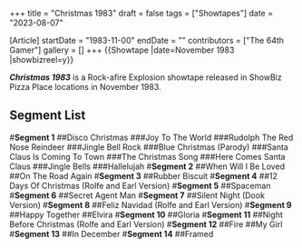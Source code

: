 +++
title = "Christmas 1983"
draft = false
tags = ["Showtapes"]
date = "2023-08-07"

[Article]
startDate = "1983-11-00"
endDate = ""
contributors = ["The 64th Gamer"]
gallery = []
+++
{{Showtape
|date=November 1983
|showbizreel=y}}

<b><i>Christmas 1983</b></i> is a Rock-afire Explosion showtape released in ShowBiz Pizza Place locations in November 1983.
<h2>Segment List</h2>
#<b>Segment 1</b>
##Disco Christmas
###Joy To The World
###Rudolph The Red Nose Reindeer
###Jingle Bell Rock
###Blue Christmas (Parody)
###Santa Claus Is Coming To Town
###The Christmas Song
###Here Comes Santa Claus
###Jingle Bells
###Hallelujah
#<b>Segment 2</b>
##When Will I Be Loved
##On The Road Again
#<b>Segment 3</b>
##Rubber Biscuit
#<b>Segment 4</b>
##12 Days Of Christmas (Rolfe and Earl Version)
#<b>Segment 5</b>
##Spaceman
#<b>Segment 6</b>
##Secret Agent Man
#<b>Segment 7</b>
##Silent Night (Dook Version)
#<b>Segment 8</b>
##Feliz Navidad (Rolfe and Earl Version)
#<b>Segment 9</b>
##Happy Together
##Elvira
#<b>Segment 10</b>
##Gloria
#<b>Segment 11</b>
##Night Before Christmas (Rolfe and Earl Version)
#<b>Segment 12</b>
##Fire
##My Girl
#<b>Segment 13</b>
##In December
#<b>Segment 14</b>
##Framed